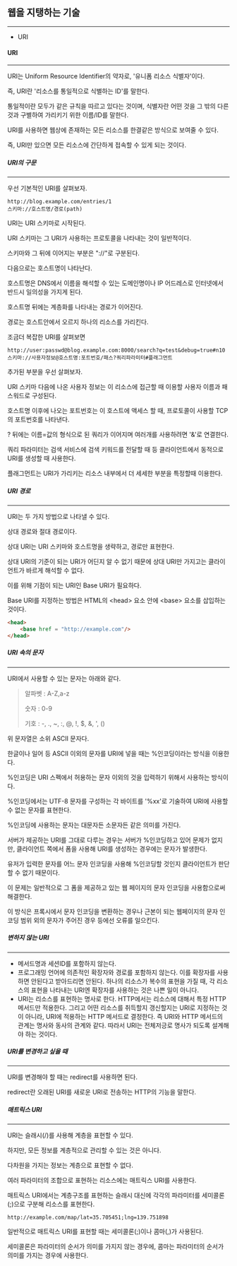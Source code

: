 ## 웹을 지탱하는 기술

---

- URI



#### URI

---

URI는 Uniform Resource Identifier의 약자로, '유니폼 리소스 식별자'이다.

즉, URI란 '리소스를 통일적으로 식별하는 ID'를 말한다.

통일적이란 모두가 같은 규칙을 따르고 있다는 것이며, 식별자란 어떤 것을 그 밖의 다른 것과 구별하여 가리키기 위한 이름/ID를 말한다.

URI를 사용하면 웹상에 존재하는 모든 리소스를 한결같은 방식으로 보여줄 수 있다.

즉, URI만 있으면 모든 리소스에 간단하게 접속할 수 있게 되는 것이다.



##### URI의 구문

---

우선 기본적인 URI를 살펴보자.

```
http://blog.example.com/entries/1
스키마://호스트명/경로(path)
```

URI는 URI 스키마로 시작된다.

URI 스키마는 그 URI가 사용하는 프로토콜을 나타내는 것이 일반적이다. 

스키마와 그 뒤에 이어지는 부분은 "://"로 구분된다.

다음으로는 호스트명이 나타난다.

호스트명은 DNS에서 이름을 해석할 수 있는 도메인명이나 IP 어드레스로 인터넷에서 반드시 일의성을 가지게 된다.

호스트명 뒤에는 계층화를 나타내는 경로가 이어진다.

경로는 호스트안에서 오르지 하나의 리소스를 가리킨다.



조금더 복잡한 URI를 살펴보면

```
http://user:passwd@blog.example.com:8000/search?q=test&debug=true#n10
스키마://사용자정보@호스트명:포트번호/패스?쿼리파라미터#플래그먼트
```

추가된 부분을 우선 살펴보자.

URI 스키마 다음에 나온 사용자 정보는 이 리소스에 접근할 때 이용할 사용자 이름과 패스워드로 구성된다.

호스트명 이후에 나오는 포트번호는 이 호스트에 액세스 할 때, 프로토콜이 사용할 TCP의 포트번호를 나타낸다.

? 뒤에는 이름=값의 형식으로 된 쿼리가 이어지며 여러개를 사용하려면 '&'로 연결한다.

쿼리 파라미터는 검색 서비스에 검색 키워드를 전달할 때 등 클라이언트에서 동적으로 URI를 생성할 때 사용한다.

플래그먼트는 URI가 가리키는 리소스 내부에서 더 세세한 부분을 특정할때 이용한다.



##### URI 경로

---

URI는 두 가지 방법으로 나타낼 수 있다.

상대 경로와 절대 경로이다.

상대 URI는 URI 스키마와 호스트명을 생략하고, 경로만 표현한다.

상대 URI의 기준이 되는 URI가 어딘지 알 수 없기 때문에 상대 URI만 가지고는 클라이언트가 바르게 해석할 수 없다.

이를 위해 기점이 되는 URI인 Base URI가 필요하다.



Base URI를 지정하는 방법은 HTML의 \<head> 요소 안에 \<base> 요소를 삽입하는 것이다.

```html
<head>
    <base href = "http://example.com"/>
</head>

```



##### URI 속의 문자

---

URI에서 사용할 수 있는 문자는 아래와 같다.

> 알파벳 : A-Z,a-z
>
> 숫자 : 0-9
>
> 기호 : -, ., ~, :, @, !, $, &, ', ()

위 문자열은 소위 ASCII 문자다.



한글이나 일어 등 ASCII 이외의 문자를 URI에 넣을 때는 %인코딩이라는 방식을 이용한다.

%인코딩은 URI 스펙에서 허용하는 문자 이외의 것을 입력하기 위해서 사용하는 방식이다.

%인코딩에서는 UTF-8 문자를 구성하는 각 바이트를 '%xx'로 기술하여 URI에 사용할 수 없는 문자를 표현한다.

%인코딩에 사용하는 문자는 대문자든 소문자든 같은 의미를 가진다.



서버가 제공하는 URI를 그대로 다루는 경우는 서버가 %인코딩하고 있어 문제가 없지만, 클라이언트 쪽에서 폼을 사용해 URI를 생성하는 경우에는 문자가 발생한다.

유저가 입력한 문자를 어느 문자 인코딩을 사용해 %인코딩할 것인지 클라이언트가 판단할 수 없기 때문이다.

이 문제는 일반적으로 그 폼을 제공하고 있는 웹 페이지의 문자 인코딩을 사용함으로써 해결한다.

이 방식은 프록시에서 문자 인코딩을 변환하는 경우나 근본이 되는 웹페이지의 문자 인코딩 범위 외의 문자가 주어진 경우 등에선 오류를 일으킨다.



##### 변하지 않는 URI

---

- 메서드명과 세션ID를 포함하지 않는다.
- 프로그래밍 언어에 의존적인 확장자와 경로를 포함하지 않는다.
  이를 확장자를 사용하면 안된다고 받아드리면 안된다. 하나의 리소스가 복수의 표현을 가질 때, 각 리소스의 표현을 나타내는 URI엔 확장자를 사용하는 것은 나쁜 일이 아니다.
- URI는 리소스를 표현하는 명사로 한다.
  HTTP에서는 리소스에 대해서 특정 HTTP 메서드만 적용한다. 그리고 어떤 리소스를 취득할지 갱신할지는 URI로 지정하는 것이 아니라, URI에 적용하는 HTTP 메서드로 결정한다. 즉 URI와 HTTP 메서드의 관계는 명사와 동사의 관계와 같다. 따라서 URI는 전체저긍로 명사가 되도록 설계해야 하는 것이다.



##### URI를 변경하고 싶을 때

---

URI를 변경해야 할 때는 redirect를 사용하면 된다.

redirect란 오래된 URI를 새로운 URI로 전송하는 HTTP의 기능을 말한다.



##### 매트릭스 URI

---

URI는 슬래시(/)를 사용해 계층을 표현할 수 있다.

하지만, 모든 정보를 계층적으로 관리할 수 있는 것은 아니다.

다차원을 가지는 정보는 계층으로 표현할 수 없다.

여러 파라미터의 조합으로 표현하는 리소스에는 매트릭스 URI를 사용한다.

매트릭스 URI에서는 계층구조를 표현하는 슬래시 대신에 각각의 파라미터를 세미콜론(;)으로 구분해 리소스를 표현한다.

```
http://example.com/map/lat=35.705451;lng=139.751898
```

일반적으로 매트릭스 URI를 표현할 때는 세미콜론(;)이나 콤마(,)가 사용된다.

세미콜론은 파라미터의 순서가 의미를 가지지 않는 경우에, 콤마는 파라미터의 순서가 의미를 가지는 경우에 사용한다.



